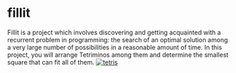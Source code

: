 # fillit
Fillit is a project which involves discovering and getting acquainted with a recurrent problem in programming: the search of an optimal solution among a very large number of possibilities in a reasonable amount of time. In this project, you will arrange Tetriminos among them and determine the smallest square that can fit all of them.
[![tetris](https://user-images.githubusercontent.com/52178013/149360115-097d6fe9-fab8-4225-8bbe-cfa1dc183724.gif)](http://erikdemaine.org/fonts/tetris/)
